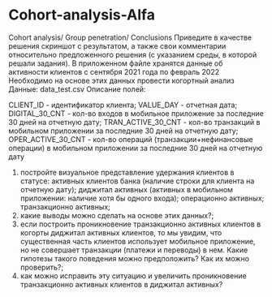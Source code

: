 # Cohort-analysis-Alfa
Cohort analysis/ Group penetration/ Conclusions
Приведите в качестве решения скриншот с результатом, а также свои комментарии относительно предложенного решения (с указанием среды, в которой решали задания). В приложенном файле хранятся данные об активности клиентов с сентября 2021 года по февраль 2022 Необходимо на основе этих данных провести когортный анализ Данные: data_test.csv Описание полей:

CLIENT_ID - идентификатор клиента;
VALUE_DAY - отчетная дата;
DIGITAL_30_CNT - кол-во входов в мобильное приложение за последние 30 дней на отчетную дату;
TRAN_ACTIVE_30_CNT - кол-во транзакций в мобильном приложении за последние 30 дней на отчетную дату;
OPER_ACTIVE_30_CNT - кол-во операций (транзакции+нефинансовые операции) в мобильном приложении за последние 30 дней на отчетную дату
1) постройте визуальное представление удержания клиентов в статусе: активных клиентов банка (наличие строки для клиента на отчетную дату); диджитал активных (активных в мобильном приложении: наличие хотя бы одного входа); операционно активных; транзакционно активных;
2) какие выводы можно сделать на основе этих данных?;
3) если построить проникновение транзакционно активных клиентов в когорты диджитал активных клиентов, то мы увидим, что существенная часть клиентов использует мобильное приложение, но не совершает транзакции (платежи и переводы) в нем. Какие гипотезы такого поведения можно предположить? Как их можно проверить?;
4) как можно исправить эту ситуацию и увеличить проникновение транзакционно активных клиентов в диджитал активных?
